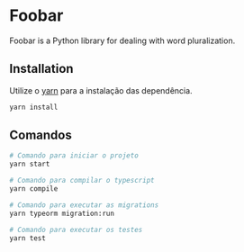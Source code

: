 # Foobar

Foobar is a Python library for dealing with word pluralization.

## Installation

Utilize o  [yarn](https://yarnpkg.com/) para a instalação das dependência.

```bash
yarn install
```

## Comandos

```bash
# Comando para iniciar o projeto
yarn start

# Comando para compilar o typescript
yarn compile

# Comando para executar as migrations
yarn typeorm migration:run

# Comando para executar os testes
yarn test
```
